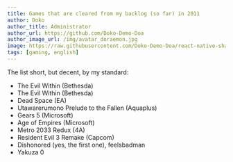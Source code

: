 ```yaml
---
title: Games that are cleared from my backlog (so far) in 2011
author: Doko
author_title: Administrator
author_url: https://github.com/Doko-Demo-Doa
author_image_url: /img/avatar_doraemon.jpg
image: https://raw.githubusercontent.com/Doko-Demo-Doa/react-native-shake/main/rnshake.png
tags: [gaming, english]
---
```


The list short, but decent, by my standard:

- The Evil Within (Bethesda)
- The Evil Within (Bethesda)
- Dead Space (EA)
- Utawarerumono Prelude to the Fallen (Aquaplus)
- Gears 5 (Microsoft)
- Age of Empires (Microsoft)
- Metro 2033 Redux (4A)
- Resident Evil 3 Remake (Capcom)
- Dishonored (yes, the first one), feelsbadman
- Yakuza 0
